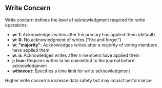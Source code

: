## Write Concern

Write concern defines the level of acknowledgment required for write operations:

* **w: 1:** Acknowledges writes after the primary has applied them (default)
* **w: 0:** No acknowledgment of writes ("fire and forget")
* **w: "majority":** Acknowledges writes after a majority of voting members have applied them
* **w: n:** Acknowledges writes after n members have applied them
* **j: true:** Requires writes to be committed to the journal before acknowledgment
* **wtimeout:** Specifies a time limit for write acknowledgment

Higher write concerns increase data safety but may impact performance.